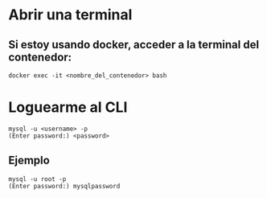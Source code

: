 
# Abrir una terminal
## Si estoy usando docker, acceder a la terminal del contenedor:
    docker exec -it <nombre_del_contenedor> bash

# Loguearme al CLI
    mysql -u <username> -p
    (Enter password:) <password>

## Ejemplo
    mysql -u root -p
    (Enter password:) mysqlpassword

